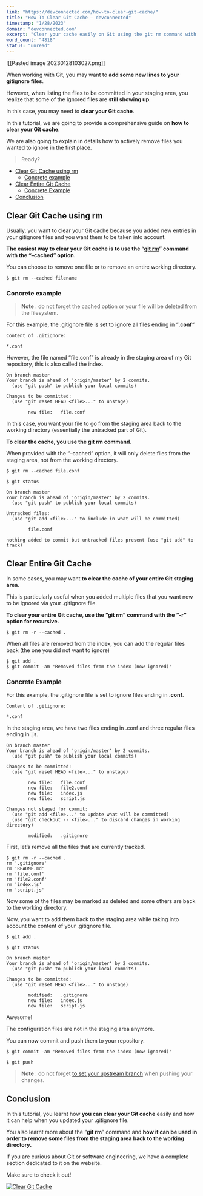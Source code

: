 ```yaml
---
link: "https://devconnected.com/how-to-clear-git-cache/"
title: "How To Clear Git Cache – devconnected"
timestamp: "1/28/2023"
domain: "devconnected.com"
excerpt: "Clear your cache easily on Git using the git rm command with the cached option. Clear your Git cache can help for your gitignore file."
word_count: "4818"
status: "unread"
---
```

![[Pasted image 20230128103027.png]]

When working with Git, you may want to **add some new lines to your gitignore files**.

However, when listing the files to be committed in your staging area, you realize that some of the ignored files are **still showing up**.

In this case, you may need to **clear your Git cache**.

In this tutorial, we are going to provide a comprehensive guide on **how to clear your Git cache**.

We are also going to explain in details how to actively remove files you wanted to ignore in the first place.

> Ready?

-   [Clear Git Cache using rm](#Clear_Git_Cache_using_rm "Clear Git Cache using rm")
    -   [Concrete example](#Concrete_example "Concrete example")
-   [Clear Entire Git Cache](#Clear_Entire_Git_Cache "Clear Entire Git Cache")
    -   [Concrete Example](#Concrete_Example " Concrete Example")
-   [Conclusion](#Conclusion "Conclusion")

## Clear Git Cache using rm

Usually, you want to clear your Git cache because you added new entries in your gitignore files and you want them to be taken into account.

**The easiest way to clear your Git cache is to use the “**[**git rm**](https://git-scm.com/docs/git-rm)**” command with the “–cached” option.**

You can choose to remove one file or to remove an entire working directory.

```
$ git rm --cached filename
```

### Concrete example

> **Note** : do not forget the cached option or your file will be deleted from the filesystem.

For this example, the .gitignore file is set to ignore all files ending in “**.conf**“

```
Content of .gitignore:

*.conf
```

However, the file named “file.conf” is already in the staging area of my Git repository, this is also called the index.

```
On branch master
Your branch is ahead of 'origin/master' by 2 commits.
  (use "git push" to publish your local commits)

Changes to be committed:
  (use "git reset HEAD <file>..." to unstage)

        new file:   file.conf
```

In this case, you want your file to go from the staging area back to the working directory (essentially the untracked part of Git).

**To clear the cache, you use the git rm command.**

When provided with the “–cached” option, it will only delete files from the staging area, not from the working directory.

```
$ git rm --cached file.conf

$ git status

On branch master
Your branch is ahead of 'origin/master' by 2 commits.
  (use "git push" to publish your local commits)

Untracked files:
  (use "git add <file>..." to include in what will be committed)

        file.conf

nothing added to commit but untracked files present (use "git add" to track)
```

## Clear Entire Git Cache

In some cases, you may want **to clear the cache of your entire Git staging area**.

This is particularly useful when you added multiple files that you want now to be ignored via your .gitignore file.

**To clear your entire Git cache, use the “git rm” command with the “-r” option for recursive.**

```
$ git rm -r --cached .
```

When all files are removed from the index, you can add the regular files back (the one you did not want to ignore)

```
$ git add .
$ git commit -am 'Removed files from the index (now ignored)'
```

### Concrete Example

For this example, the .gitignore file is set to ignore files ending in .**conf**.

```
Content of .gitignore:

*.conf
```

In the staging area, we have two files ending in .conf and three regular files ending in .js.

```
On branch master
Your branch is ahead of 'origin/master' by 2 commits.
  (use "git push" to publish your local commits)

Changes to be committed:
  (use "git reset HEAD <file>..." to unstage)

        new file:   file.conf
        new file:   file2.conf
        new file:   index.js
        new file:   script.js

Changes not staged for commit:
  (use "git add <file>..." to update what will be committed)
  (use "git checkout -- <file>..." to discard changes in working directory)

        modified:   .gitignore
```

First, let’s remove all the files that are currently tracked.

```
$ git rm -r --cached .
rm '.gitignore'
rm 'README.md'
rm 'file.conf'
rm 'file2.conf'
rm 'index.js'
rm 'script.js'
```

Now some of the files may be marked as deleted and some others are back to the working directory.

Now, you want to add them back to the staging area while taking into account the content of your .gitignore file.

```
$ git add .

$ git status

On branch master
Your branch is ahead of 'origin/master' by 2 commits.
  (use "git push" to publish your local commits)

Changes to be committed:
  (use "git reset HEAD <file>..." to unstage)

        modified:   .gitignore
        new file:   index.js
        new file:   script.js
```

Awesome!

The configuration files are not in the staging area anymore.

You can now commit and push them to your repository.

```
$ git commit -am 'Removed files from the index (now ignored)'

$ git push
```

> **Note** : do not forget [to set your upstream branch](https://devconnected.com/how-to-git-stash-changes/) when pushing your changes.

## Conclusion

In this tutorial, you learnt how **you can clear your Git cache** easily and how it can help when you updated your .gitignore file.

You also learnt more about the “**git rm**” command and **how it can be used in order to remove some files from the staging area back to the working directory.**

If you are curious about Git or software engineering, we have a complete section dedicated to it on the website.

Make sure to check it out!

[![Clear Git Cache](https://devconnected.com/wp-content/uploads/2019/10/featured-14.png)](https://devconnected.com/category/software-engineering/)